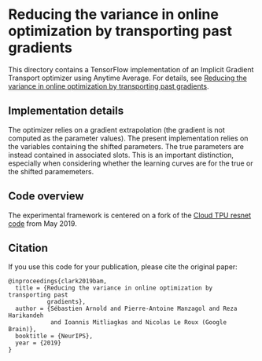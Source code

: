 # Reducing the variance in online optimization by transporting past gradients

This directory contains a TensorFlow implementation of an Implicit Gradient
Transport optimizer using Anytime Average. For details, see [Reducing the
variance in online optimization by transporting past gradients](https://arxiv.org/abs/1906.03532).

## Implementation details
The optimizer relies on a gradient extrapolation (the gradient is not computed
as the parameter values). The present implementation relies on the variables
containing the shifted parameters. The true parameters are instead contained in
associated slots. This is an important distinction, especially when considering
whether the learning curves are for the true or the shifted paramemeters.

## Code overview
The experimental framework is centered on a fork of the
[Cloud TPU resnet code](https://github.com/tensorflow/tpu/tree/master/models/official/resnet)
from May 2019.

## Citation
If you use this code for your publication, please cite the original paper:
```
@inproceedings{clark2019bam,
  title = {Reducing the variance in online optimization by transporting past
           gradients},
  author = {Sébastien Arnold and Pierre-Antoine Manzagol and Reza Harikandeh
            and Ioannis Mitliagkas and Nicolas Le Roux (Google Brain)},
  booktitle = {NeurIPS},
  year = {2019}
}
```
